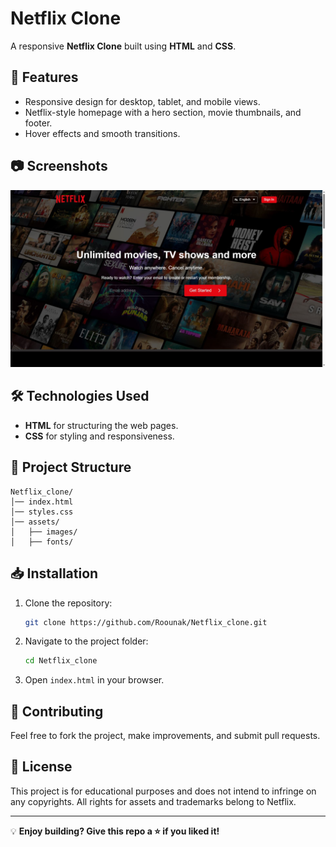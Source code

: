 
# Netflix Clone

A responsive **Netflix Clone** built using **HTML** and **CSS**.

## 📌 Features
- Responsive design for desktop, tablet, and mobile views.
- Netflix-style homepage with a hero section, movie thumbnails, and footer.
- Hover effects and smooth transitions.

## 📷 Screenshots
![Netflix Clone Screenshot](https://github.com/Roounak/Netflix_clone/blob/main/Screenshot.JPG?raw=true)

## 🛠 Technologies Used
- **HTML** for structuring the web pages.
- **CSS** for styling and responsiveness.

## 📂 Project Structure
```
Netflix_clone/
│── index.html
│── styles.css
│── assets/
│   ├── images/
│   ├── fonts/
```

## 📥 Installation
1. Clone the repository:
   ```sh
   git clone https://github.com/Roounak/Netflix_clone.git
   ```
2. Navigate to the project folder:
   ```sh
   cd Netflix_clone
   ```
3. Open `index.html` in your browser.

## 🤝 Contributing
Feel free to fork the project, make improvements, and submit pull requests.

## 📜 License
This project is for educational purposes and does not intend to infringe on any copyrights. All rights for assets and trademarks belong to Netflix.

---

💡 **Enjoy building? Give this repo a ⭐ if you liked it!**


